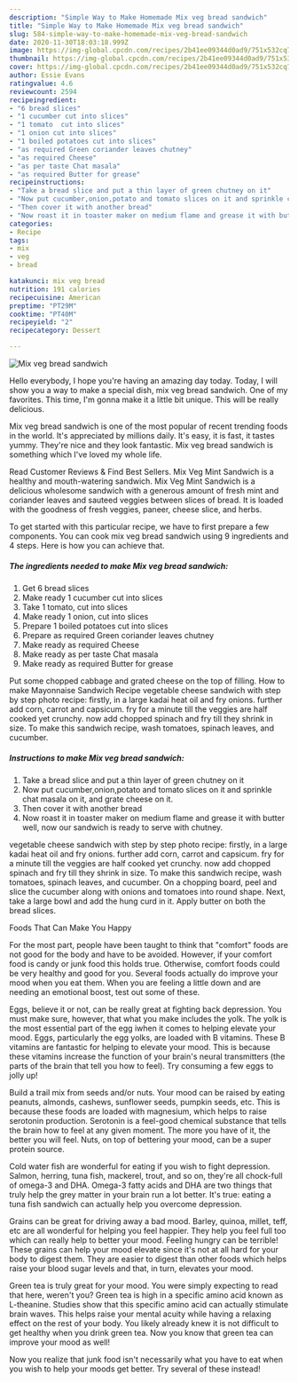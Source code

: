 ```yaml
---
description: "Simple Way to Make Homemade Mix veg bread sandwich"
title: "Simple Way to Make Homemade Mix veg bread sandwich"
slug: 584-simple-way-to-make-homemade-mix-veg-bread-sandwich
date: 2020-11-30T18:03:18.999Z
image: https://img-global.cpcdn.com/recipes/2b41ee09344d0ad9/751x532cq70/mix-veg-bread-sandwich-recipe-main-photo.jpg
thumbnail: https://img-global.cpcdn.com/recipes/2b41ee09344d0ad9/751x532cq70/mix-veg-bread-sandwich-recipe-main-photo.jpg
cover: https://img-global.cpcdn.com/recipes/2b41ee09344d0ad9/751x532cq70/mix-veg-bread-sandwich-recipe-main-photo.jpg
author: Essie Evans
ratingvalue: 4.6
reviewcount: 2594
recipeingredient:
- "6 bread slices"
- "1 cucumber cut into slices"
- "1 tomato  cut into slices"
- "1 onion cut into slices"
- "1 boiled potatoes cut into slices"
- "as required Green coriander leaves chutney"
- "as required Cheese"
- "as per taste Chat masala"
- "as required Butter for grease"
recipeinstructions:
- "Take a bread slice and put a thin layer of green chutney on it"
- "Now put cucumber,onion,potato and tomato slices on it and sprinkle chat masala on it, and grate cheese on it."
- "Then cover it with another bread"
- "Now roast it in toaster maker on medium flame and grease it with butter well, now our sandwich is ready to serve with chutney."
categories:
- Recipe
tags:
- mix
- veg
- bread

katakunci: mix veg bread 
nutrition: 191 calories
recipecuisine: American
preptime: "PT29M"
cooktime: "PT40M"
recipeyield: "2"
recipecategory: Dessert

---
```



![Mix veg bread sandwich](https://img-global.cpcdn.com/recipes/2b41ee09344d0ad9/751x532cq70/mix-veg-bread-sandwich-recipe-main-photo.jpg)

Hello everybody, I hope you're having an amazing day today. Today, I will show you a way to make a special dish, mix veg bread sandwich. One of my favorites. This time, I'm gonna make it a little bit unique. This will be really delicious.

Mix veg bread sandwich is one of the most popular of recent trending foods in the world. It's appreciated by millions daily. It's easy, it is fast, it tastes yummy. They're nice and they look fantastic. Mix veg bread sandwich is something which I've loved my whole life.

Read Customer Reviews &amp; Find Best Sellers. Mix Veg Mint Sandwich is a healthy and mouth-watering sandwich. Mix Veg Mint Sandwich is a delicious wholesome sandwich with a generous amount of fresh mint and coriander leaves and sauteed veggies between slices of bread. It is loaded with the goodness of fresh veggies, paneer, cheese slice, and herbs.


To get started with this particular recipe, we have to first prepare a few components. You can cook mix veg bread sandwich using 9 ingredients and 4 steps. Here is how you can achieve that.

<!--inarticleads1-->

##### The ingredients needed to make Mix veg bread sandwich:

1. Get 6 bread slices
1. Make ready 1 cucumber cut into slices
1. Take 1 tomato,  cut into slices
1. Make ready 1 onion, cut into slices
1. Prepare 1 boiled potatoes cut into slices
1. Prepare as required Green coriander leaves chutney
1. Make ready as required Cheese
1. Make ready as per taste Chat masala
1. Make ready as required Butter for grease


Put some chopped cabbage and grated cheese on the top of filling. How to make Mayonnaise Sandwich Recipe vegetable cheese sandwich with step by step photo recipe: firstly, in a large kadai heat oil and fry onions. further add corn, carrot and capsicum. fry for a minute till the veggies are half cooked yet crunchy. now add chopped spinach and fry till they shrink in size. To make this sandwich recipe, wash tomatoes, spinach leaves, and cucumber. 

<!--inarticleads2-->

##### Instructions to make Mix veg bread sandwich:

1. Take a bread slice and put a thin layer of green chutney on it
1. Now put cucumber,onion,potato and tomato slices on it and sprinkle chat masala on it, and grate cheese on it.
1. Then cover it with another bread
1. Now roast it in toaster maker on medium flame and grease it with butter well, now our sandwich is ready to serve with chutney.


vegetable cheese sandwich with step by step photo recipe: firstly, in a large kadai heat oil and fry onions. further add corn, carrot and capsicum. fry for a minute till the veggies are half cooked yet crunchy. now add chopped spinach and fry till they shrink in size. To make this sandwich recipe, wash tomatoes, spinach leaves, and cucumber. On a chopping board, peel and slice the cucumber along with onions and tomatoes into round shape. Next, take a large bowl and add the hung curd in it. Apply butter on both the bread slices. 

Foods That Can Make You Happy


For the most part, people have been taught to think that "comfort" foods are not good for the body and have to be avoided. However, if your comfort food is candy or junk food this holds true. Otherwise, comfort foods could be very healthy and good for you. Several foods actually do improve your mood when you eat them. When you are feeling a little down and are needing an emotional boost, test out some of these.

Eggs, believe it or not, can be really great at fighting back depression. You must make sure, however, that what you make includes the yolk. The yolk is the most essential part of the egg iwhen it comes to helping elevate your mood. Eggs, particularly the egg yolks, are loaded with B vitamins. These B vitamins are fantastic for helping to elevate your mood. This is because these vitamins increase the function of your brain's neural transmitters (the parts of the brain that tell you how to feel). Try consuming a few eggs to jolly up!

Build a trail mix from seeds and/or nuts. Your mood can be raised by eating peanuts, almonds, cashews, sunflower seeds, pumpkin seeds, etc. This is because these foods are loaded with magnesium, which helps to raise serotonin production. Serotonin is a feel-good chemical substance that tells the brain how to feel at any given moment. The more you have of it, the better you will feel. Nuts, on top of bettering your mood, can be a super protein source.

Cold water fish are wonderful for eating if you wish to fight depression. Salmon, herring, tuna fish, mackerel, trout, and so on, they're all chock-full of omega-3 and DHA. Omega-3 fatty acids and DHA are two things that truly help the grey matter in your brain run a lot better. It's true: eating a tuna fish sandwich can actually help you overcome depression. 

Grains can be great for driving away a bad mood. Barley, quinoa, millet, teff, etc are all wonderful for helping you feel happier. They help you feel full too which can really help to better your mood. Feeling hungry can be terrible! These grains can help your mood elevate since it's not at all hard for your body to digest them. They are easier to digest than other foods which helps raise your blood sugar levels and that, in turn, elevates your mood.

Green tea is truly great for your mood. You were simply expecting to read that here, weren't you? Green tea is high in a specific amino acid known as L-theanine. Studies show that this specific amino acid can actually stimulate brain waves. This helps raise your mental acuity while having a relaxing effect on the rest of your body. You likely already knew it is not difficult to get healthy when you drink green tea. Now you know that green tea can improve your mood as well!

Now you realize that junk food isn't necessarily what you have to eat when you wish to help your moods get better. Try several of these instead!

